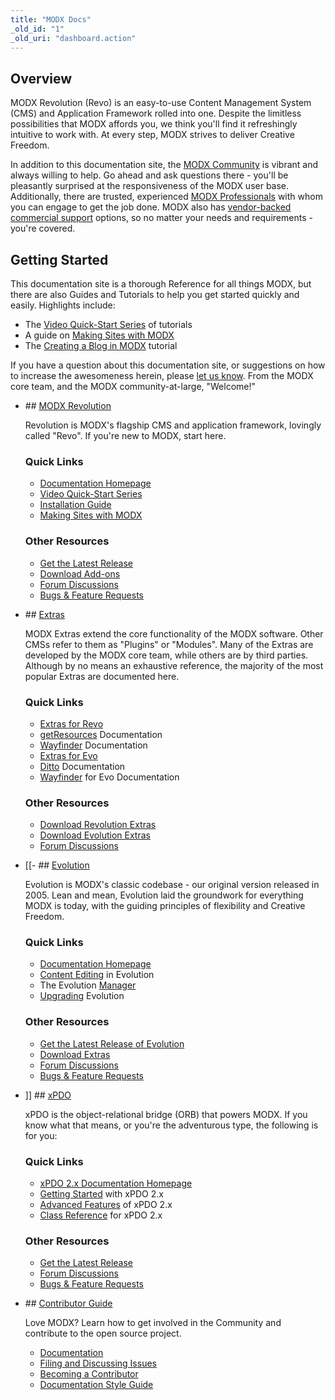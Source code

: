 ```yaml
---
title: "MODX Docs"
_old_id: "1"
_old_uri: "dashboard.action"
---
```


## Overview

 MODX Revolution (Revo) is an easy-to-use Content Management System (CMS) and Application Framework rolled into one. Despite the limitless possibilities that MODX affords you, we think you'll find it refreshingly intuitive to work with. At every step, MODX strives to deliver Creative Freedom.

 In addition to this documentation site, the [MODX Community](http://forums.modx.com) is vibrant and always willing to help. Go ahead and ask questions there - you'll be pleasantly surprised at the responsiveness of the MODX user base. Additionally, there are trusted, experienced [MODX Professionals](http://modx.com/professionals) with whom you can engage to get the job done. MODX also has [vendor-backed commercial support](http://modx.com/support/) options, so no matter your needs and requirements - you're covered.

## Getting Started

 This documentation site is a thorough Reference for all things MODX, but there are also Guides and Tutorials to help you get started quickly and easily. Highlights include:

- The [Video Quick-Start Series](getting-started/video-quick-start-series/) of tutorials
- A guide on [Making Sites with MODX](making-sites-with-modx/)
- The [Creating a Blog in MODX](case-studies-and-tutorials/creating-a-blog-in-modx-revolution) tutorial

 If you have a question about this documentation site, or suggestions on how to increase the awesomeness herein, please [let us know](mailto:support@modx.com). From the MODX core team, and the MODX community-at-large, "Welcome!"

- [](#revolution)## [MODX Revolution]()
  
   Revolution is MODX's flagship CMS and application framework, lovingly called "Revo". If you're new to MODX, start here.
  
  ### Quick Links
  
  
  - [Documentation Homepage]()
  - [Video Quick-Start Series](getting-started/video-quick-start-series/)
  - [Installation Guide](getting-started/installation)
  - [Making Sites with MODX](making-sites-with-modx/)
  
  ### Other Resources
  
  
  - [Get the Latest Release](http://modx.com/download/)
  - [Download Add-ons](http://modx.com/extras/)
  - [Forum Discussions](http://forums.modx.com/board/?board=264)
  - [Bugs & Feature Requests](http://tracker.modx.com/projects/revo)
- [](#extras)## [Extras](extras/revo/)
  
   MODX Extras extend the core functionality of the MODX software. Other CMSs refer to them as "Plugins" or "Modules". Many of the Extras are developed by the MODX core team, while others are by third parties. Although by no means an exhaustive reference, the majority of the most popular Extras are documented here.
  
  ### Quick Links
  
  
  - [Extras for Revo](extras/revo/)
  - [getResources](extras/revo/getresources) Documentation
  - [Wayfinder](extras/revo/wayfinder) Documentation
  - [Extras for Evo](extras/evo/)
  - [Ditto](extras/evo/ditto) Documentation
  - [Wayfinder](extras/evo/wayfinder) for Evo Documentation
  
  ### Other Resources
  
  
  - [Download Revolution Extras](http://modx.com/extras/?product=revolution)
  - [Download Evolution Extras](http://modx.com/extras/?product=evolution)
  - [Forum Discussions](http://forums.modx.com/?category=5)
- [](#evolution) \[\[- ## [Evolution](evolution/1.0)
  
   Evolution is MODX's classic codebase - our original version released in 2005. Lean and mean, Evolution laid the groundwork for everything MODX is today, with the guiding principles of flexibility and Creative Freedom.
  
  ### Quick Links
  
  
  - [Documentation Homepage](evolution/1.0)
  - [Content Editing](evolution/1.0/content-editing) in Evolution
  - The Evolution [Manager](evolution/1.0/content-editing/the-manager)
  - [Upgrading](evolution/1.0/administration/upgrading) Evolution
  
  ### Other Resources
  
  
  - [Get the Latest Release of Evolution](http://modx.com/download/evolution/)
  - [Download Extras](http://modx.com/extras/?product=evolution)
  - [Forum Discussions](http://forums.modx.com/board/48/evo-discussions-support)
  - [Bugs & Feature Requests](http://tracker.modx.com/projects/evo)
- [](#xpdo) \]\] ## [xPDO](xpdo/2.x/)
  
   xPDO is the object-relational bridge (ORB) that powers MODX. If you know what that means, or you're the adventurous type, the following is for you:
  
  ### Quick Links
  
  
  - [xPDO 2.x Documentation Homepage](xpdo/2.x/)
  - [Getting Started](xpdo/2.x/getting-started) with xPDO 2.x
  - [Advanced Features](xpdo/2.x/advanced-features) of xPDO 2.x
  - [Class Reference](xpdo/2.x/class-reference) for xPDO 2.x
  
  ### Other Resources
  
  
  - [Get the Latest Release](http://xpdo.org/downloads.html)
  - [Forum Discussions](http://forums.modx.com/board/46/developing-with-xpdo)
  - [Bugs & Feature Requests](http://tracker.modx.com/projects/xpdo)
- [](#community)## [Contributor Guide](community/)
  
   Love MODX? Learn how to get involved in the Community and contribute to the open source project.
  
  
  - [Documentation](community/)
  - [Filing and Discussing Issues](community/contribute/filing-and-discussing-issues)
  - <a href="">Becoming a Contributor</a>
  - [Documentation Style Guide](/style-guide)